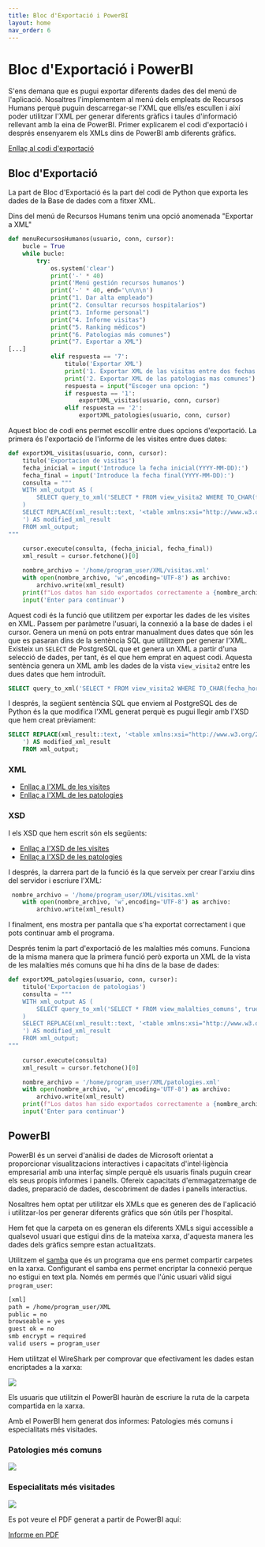 ```yaml
---
title: Bloc d'Exportació i PowerBI
layout: home
nav_order: 6
---
```


# Bloc d'Exportació i PowerBI

S'ens demana que es pugui exportar diferents dades des del menú de l'aplicació. Nosaltres l'implementem al menú dels empleats de Recursos Humans perquè puguin descarregar-se l'XML que ells/es escullen i així poder utilitzar l'XML per generar diferents gràfics i taules d'informació rellevant amb la eina de PowerBI. Primer explicarem el codi d'exportació i després ensenyarem els XMLs dins de PowerBI amb diferents gràfics.

[Enllaç al codi d'exportació](https://github.com/Xadouuu7/hospital/blob/main/python/Bloque%20Conexión%20Login/funciones.py)

## Bloc d'Exportació

La part de Bloc d'Exportació és la part del codi de Python que exporta les dades de la Base de dades com a fitxer XML.

Dins del menú de Recursos Humans tenim una opció anomenada "Exportar a XML"

```python
def menuRecursosHumanos(usuario, conn, cursor):
    bucle = True
    while bucle:
        try:
            os.system('clear')
            print('-' * 40)
            print('Menú gestión recursos humanos')
            print('-' * 40, end='\n\n\n')
            print("1. Dar alta empleado")
            print("2. Consultar recursos hospitalarios")
            print("3. Informe personal")
            print("4. Informe visitas")
            print("5. Ranking médicos")
            print("6. Patologias más comunes")
            print("7. Exportar a XML")
[...]
            elif respuesta == '7':
                titulo('Exportar XML')
                print('1. Exportar XML de las visitas entre dos fechas')
                print('2. Exportar XML de las patologias mas comunes')
                respuesta = input("Escoger una opcion: ")
                if respuesta == '1':
                    exportXML_visitas(usuario, conn, cursor)
                elif respuesta == '2':
                    exportXML_patologies(usuario, conn, cursor)
```

Aquest bloc de codi ens permet escollir entre dues opcions d'exportació. La primera és l'exportació de l'informe de les visites entre dues dates:

```python
def exportXML_visitas(usuario, conn, cursor):
    titulo('Exportacion de visitas')
    fecha_inicial = input('Introduce la fecha inicial(YYYY-MM-DD):')
    fecha_final = input('Introduce la fecha final(YYYY-MM-DD):')
    consulta = """
    WITH xml_output AS (
        SELECT query_to_xml('SELECT * FROM view_visita2 WHERE TO_CHAR(fecha_hora, ''YYYY-MM-DD'') BETWEEN '%s' AND '%s'', true, false, '') AS xml_result
    )
    SELECT REPLACE(xml_result::text, '<table xmlns:xsi="http://www.w3.org/2001/XMLSchema-instance">', '<table xmlns:xsi="http://www.w3.org/2001/XMLSchema-instance" xsi:noNamespaceSchemaLocation="visitas.xsd">
    ') AS modified_xml_result
    FROM xml_output;
"""
    
    cursor.execute(consulta, (fecha_inicial, fecha_final))
    xml_result = cursor.fetchone()[0]

    nombre_archivo = '/home/program_user/XML/visitas.xml'
    with open(nombre_archivo, 'w',encoding='UTF-8') as archivo:
        archivo.write(xml_result)
    print(f"Los datos han sido exportados correctamente a {nombre_archivo}.")
    input('Enter para continuar')
```

Aquest codi és la funció que utilitzem per exportar les dades de les visites en XML. Passem per paràmetre l'usuari, la connexió a la base de dades i el cursor. Genera un menú on pots entrar manualment dues dates que són les que es pasaran dins de la sentència SQL que utilitzem per generar l'XML. Existeix un `SELECT` de PostgreSQL que et genera un XML a partir d'una selecció de dades, per tant, és el que hem emprat en aquest codi. Aquesta sentència genera un XML amb les dades de la vista `view_visita2` entre les dues dates que hem introduït.

```sql
SELECT query_to_xml('SELECT * FROM view_visita2 WHERE TO_CHAR(fecha_hora, ''YYYY-MM-DD'') BETWEEN '%s' AND '%s'', true, false, '') AS xml_result
```

I després, la següent sentència SQL que enviem al PostgreSQL des de Python és la que modifica l'XML generat perquè es pugui llegir amb l'XSD que hem creat prèviament:

```sql
SELECT REPLACE(xml_result::text, '<table xmlns:xsi="http://www.w3.org/2001/XMLSchema-instance">', '<table xmlns:xsi="http://www.w3.org/2001/XMLSchema-instance" xsi:noNamespaceSchemaLocation="visitas.xsd">
    ') AS modified_xml_result
    FROM xml_output;
```

### XML

- [Enllaç a l'XML de les visites](https://github.com/Xadouuu7/hospital/blob/main/python/Bloque%20Conexión%20Login/visitas.xml)
- [Enllaç a l'XML de les patologies](https://github.com/Xadouuu7/hospital/blob/main/python/Bloque%20Conexión%20Login/patologies.xml)

### XSD

I els XSD que hem escrit són els següents:

- [Enllaç a l'XSD de les visites](https://github.com/Xadouuu7/hospital/blob/main/python/Bloque%20Conexión%20Login/visitas.xsd)
- [Enllaç a l'XSD de les patologies](https://github.com/Xadouuu7/hospital/blob/main/python/Bloque%20Conexión%20Login/patologies.xsd)

I després, la darrera part de la funció és la que serveix per crear l'arxiu dins del servidor i escriure l'XML:

```python
 nombre_archivo = '/home/program_user/XML/visitas.xml'
    with open(nombre_archivo, 'w',encoding='UTF-8') as archivo:
        archivo.write(xml_result)
```

I finalment, ens mostra per pantalla que s'ha exportat correctament i que pots continuar amb el programa.

Després tenim la part d'exportació de les malalties més comuns. Funciona de la misma manera que la primera funció però exporta un XML de la vista de les malalties més comuns que hi ha dins de la base de dades:

```python
def exportXML_patologies(usuario, conn, cursor):
    titulo('Exportacion de patologias')
    consulta = """
    WITH xml_output AS (
        SELECT query_to_xml('SELECT * FROM view_malalties_comuns', true, false, '') AS xml_result
    )
    SELECT REPLACE(xml_result::text, '<table xmlns:xsi="http://www.w3.org/2001/XMLSchema-instance">', '<table xmlns:xsi="http://www.w3.org/2001/XMLSchema-instance" xsi:noNamespaceSchemaLocation="patologies.xsd">
    ') AS modified_xml_result
    FROM xml_output;
"""
    
    cursor.execute(consulta)
    xml_result = cursor.fetchone()[0]

    nombre_archivo = '/home/program_user/XML/patologies.xml'
    with open(nombre_archivo, 'w',encoding='UTF-8') as archivo:
        archivo.write(xml_result)
    print(f"Los datos han sido exportados correctamente a {nombre_archivo}.")
    input('Enter para continuar')
```

## PowerBI

PowerBI és un servei d'anàlisi de dades de Microsoft orientat a proporcionar visualitzacions interactives i capacitats d'intel·ligència empresarial amb una interfaç simple perquè els usuaris finals puguin crear els seus propis informes i panells. Ofereix capacitats d'emmagatzematge de dades, preparació de dades, descobriment de dades i panells interactius.

Nosaltres hem optat per utilitzar els XMLs que es generen des de l'aplicació i utilitzar-los per generar diferents gràfics que són útils per l'hospital. 

Hem fet que la carpeta on es generan els diferents XMLs sigui accessible a qualsevol usuari que estigui dins de la mateixa xarxa, d'aquesta manera les dades dels gràfics sempre estan actualitzats.

Utilitzem el [samba](https://www.samba.org) que és un programa que ens permet compartir carpetes en la xarxa. 
Configurant el samba ens permet encriptar la connexió perque no estigui en text pla. Només em permés que l'únic usuari vàlid sigui `program_user`:

```bash
[xml]
path = /home/program_user/XML
public = no
browseable = yes
guest ok = no
smb encrypt = required
valid users = program_user
```

Hem utilitzat el WireShark per comprovar que efectivament les dades estan encriptades a la xarxa:

![](imagenes/postgres/power_bi/encriptado.png)

Els usuaris que utilitzin el PowerBI hauràn de escriure la ruta de la carpeta compartida en la xarxa.

Amb el PowerBI hem generat dos informes: Patologies més comuns i especialitats més visitades.

### Patologies més comuns

![](imagenes/postgres/power_bi/informe1.png)

### Especialitats més visitades

![](imagenes/postgres/power_bi/informe2.png)

Es pot veure el PDF generat a partir de PowerBI aquí:

[Informe en PDF](https://github.com/Xadouuu7/hospital/blob/main/postgres/PowerBI/Informes.pdf)